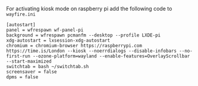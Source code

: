 For activating kiosk mode on raspberry pi 
add the following code to `wayfire.ini`

```
[autostart]
panel = wfrespawn wf-panel-pi
background = wfrespawn pcmanfm --desktop --profile LXDE-pi
xdg-autostart = lxsession-xdg-autostart
chromium = chromium-browser https://raspberrypi.com https://time.is/London --kiosk --noerrdialogs --disable-infobars --no-first-run --ozone-platform=wayland --enable-features=OverlayScrollbar --start-maximized
switchtab = bash ~/switchtab.sh
screensaver = false
dpms = false
```
